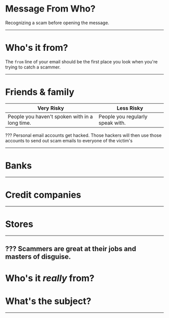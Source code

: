 

# Message From Who?
Recognizing a scam before opening the message.

---
# Who's it from?
The `from` line of your email should be the first place you look when you're trying to catch a scammer.

---
# Friends & family
Very Risky       | Less Risky
-----------------|------------------
People you haven't spoken with in a long time. | People you regularly speak with.

???
Personal email accounts get hacked. Those hackers will then use those accounts to send out scam emails to everyone of the victim's 

---
# Banks

---
# Credit companies

---
# Stores

---

???
Scammers are great at their jobs and masters of disguise.
---
# Who's it *really* from?
# What's the subject?

---
<!--stackedit_data:
eyJoaXN0b3J5IjpbMTMzMjUyNzc5Nyw3NTY5MjE1NzksNzk3MD
AyNzg5LDgyOTY2MDUsLTU2OTE2NzkzMF19
-->